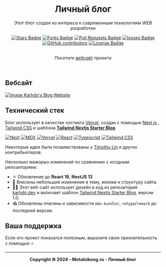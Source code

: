 <h1 align="center">Личный блог</h1>
<p align="center"><i>Этот блог создан из интереса к современным технологиям WEB разработки</i></p>

<div align="center">
    <a href="https://github.com/metgen/metalnikovg.ru/stargazers"><img src="https://img.shields.io/github/stars/metgen/metalnikovg.ru" alt="Stars Badge"/></a>
    <a href="https://github.com/metgen/metalnikovg.ru/network/members"><img src="https://img.shields.io/github/forks/metgen/metalnikovg.ru" alt="Forks Badge"/></a>
    <a href="https://github.com/metgen/metalnikovg.ru/pulls"><img src="https://img.shields.io/github/issues-pr/metgen/metalnikovg.ru" alt="Pull Requests Badge"/></a>
    <a href="https://github.com/metgen/metalnikovg.ru/issues"><img src="https://img.shields.io/github/issues/metgen/metalnikovg.ru" alt="Issues Badge"/></a>
    <a href="https://github.com/metgen/metalnikovg.ru/graphs/contributors"><img alt="GitHub contributors" src="https://img.shields.io/github/contributors/metgen/metalnikovg.ru?color=2b9348"></a>
    <a href="https://github.com/metgen/metalnikovg.ru/blob/main/LICENSE"><img src="https://img.shields.io/github/license/metgen/metalnikovg.ru?color=2b9348" alt="License Badge"/></a>
</div>
<br>
<p align="center"><i>Посетите <a href="https://metalnikovg.ru">вебсайт</a> проекта</i></p>
<br>

## Вебсайт

<a href="https://metalnikovg-ru.vercel.appp"><img src="https://raw.githubusercontent.com/metgen/metalnikovg.ru/main/public/static/images/projects/personal_blog.png" alt="Image Karhdo's Blog Website" /></a>

## Технический стек

Блог использует в качестве хостинга [Vercel](https://vercel.com/), создан с помощью [Next.js](https://nextjs.org/) , [Tailwind CSS](https://tailwindcss.com/) и шаблона [**Tailwind Nextjs Starter Blog**](https://tailwind-nextjs-starter-blog.vercel.app/).

[![Next][Next.js]][Next-url] [![MDX][MDX]][MDX-url] [![Vercel][Vercel]][Vercel-url] [![React][React]][React-url] [![Typescript][Typescript]][Typescript-url] [![Tailwind CSS][Tailwind CSS]][Tailwind CSS-url] 

Некоторые идеи были позаимствованы у [Timothy Lin](https://twitter.com/timlrxx) и других контрибьютеров.

Несколько мажорых изменений по сравнению с исодным репозиторием:

- ⚛️ Обновление до **React 18**, **NextJS 13**
- 👀 Внесены небольшие изменения в тему, иконки и структуру сайта.
- 👨‍💻 Этот веб-сайт использует дизайн и код из репозитория [karhdo.dev](https://karhdo.dev/) и включает шаблон [Tailwind Nextjs Starter Blog](https://tailwind-nextjs-starter-blog.vercel.app/), версии 1.0.
- 📥 Обновлены плагины и зависимости `mdx-bundler`, `rehype`/`remark` до последней версии.

## Ваша поддержка

Если это проект показался полезным, выразите свою признательность с помощью ⭐

---

<p align="center"><b>Copyright © 2024 - Metalnikovg.ru - Личный блог</b></p>

<!-- MARKDOWN LINKS & IMAGES -->
<!-- https://www.markdownguide.org/basic-syntax/#reference-style-links -->
[Next.js]: https://img.shields.io/badge/next.js-000000?style=for-the-badge&logo=nextdotjs&logoColor=white
[Next-url]: https://nextjs.org/
[Typescript]: https://img.shields.io/badge/TypeScript-3178C6?style=for-the-badge&logo=typescript&logoColor=white
[Typescript-url]: https://www.typescriptlang.org/
[Tailwind CSS]: https://img.shields.io/badge/Tailwind_CSS-38B2AC?style=for-the-badge&logo=tailwind-css&logoColor=white
[Tailwind CSS-url]: https://tailwindcss.com/
[MDX]: https://img.shields.io/badge/MDX-000000?style=for-the-badge&logo=mdx&logoColor=white
[MDX-url]: https://mdxjs.com/
[React]: https://img.shields.io/badge/React-20232A?style=for-the-badge&logo=react&logoColor=61DAFB
[React-url]: https://reactjs.org/
[Vercel]: https://img.shields.io/badge/Vercel-000000?style=for-the-badge&logo=vercel&logoColor=white
[Vercel-url]: https://vercel.com/

